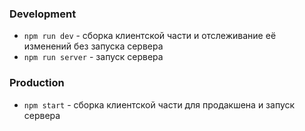 ### Development
* `npm run dev` - сборка клиентской части и отслеживание её изменений без запуска сервера
* `npm run server` - запуск сервера

### Production
* `npm start` - сборка клиентской части для продакшена и запуск сервера
